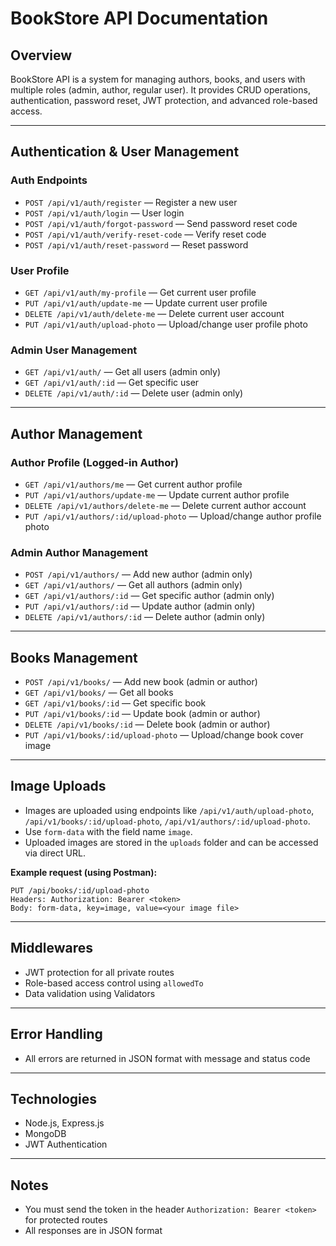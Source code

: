 
# BookStore API Documentation

## Overview
BookStore API is a system for managing authors, books, and users with multiple roles (admin, author, regular user). It provides CRUD operations, authentication, password reset, JWT protection, and advanced role-based access.

---

## Authentication & User Management


### Auth Endpoints
- `POST /api/v1/auth/register` — Register a new user
- `POST /api/v1/auth/login` — User login
- `POST /api/v1/auth/forgot-password` — Send password reset code
- `POST /api/v1/auth/verify-reset-code` — Verify reset code
- `POST /api/v1/auth/reset-password` — Reset password


### User Profile
- `GET /api/v1/auth/my-profile` — Get current user profile
- `PUT /api/v1/auth/update-me` — Update current user profile
- `DELETE /api/v1/auth/delete-me` — Delete current user account
- `PUT /api/v1/auth/upload-photo` — Upload/change user profile photo


### Admin User Management
- `GET /api/v1/auth/` — Get all users (admin only)
- `GET /api/v1/auth/:id` — Get specific user
- `DELETE /api/v1/auth/:id` — Delete user (admin only)

---

## Author Management


### Author Profile (Logged-in Author)
- `GET /api/v1/authors/me` — Get current author profile
- `PUT /api/v1/authors/update-me` — Update current author profile
- `DELETE /api/v1/authors/delete-me` — Delete current author account
- `PUT /api/v1/authors/:id/upload-photo` — Upload/change author profile photo


### Admin Author Management
- `POST /api/v1/authors/` — Add new author (admin only)
- `GET /api/v1/authors/` — Get all authors (admin only)
- `GET /api/v1/authors/:id` — Get specific author (admin only)
- `PUT /api/v1/authors/:id` — Update author (admin only)
- `DELETE /api/v1/authors/:id` — Delete author (admin only)

---


## Books Management

- `POST /api/v1/books/` — Add new book (admin or author)
- `GET /api/v1/books/` — Get all books
- `GET /api/v1/books/:id` — Get specific book
- `PUT /api/v1/books/:id` — Update book (admin or author)
- `DELETE /api/v1/books/:id` — Delete book (admin or author)
- `PUT /api/v1/books/:id/upload-photo` — Upload/change book cover image

---

## Image Uploads
- Images are uploaded using endpoints like `/api/v1/auth/upload-photo`, `/api/v1/books/:id/upload-photo`, `/api/v1/authors/:id/upload-photo`.
- Use `form-data` with the field name `image`.
- Uploaded images are stored in the `uploads` folder and can be accessed via direct URL.

**Example request (using Postman):**
```
PUT /api/books/:id/upload-photo
Headers: Authorization: Bearer <token>
Body: form-data, key=image, value=<your image file>
```

---

## Middlewares
- JWT protection for all private routes
- Role-based access control using `allowedTo`
- Data validation using Validators

---

## Error Handling
- All errors are returned in JSON format with message and status code

---

## Technologies
- Node.js, Express.js
- MongoDB
- JWT Authentication

---

## Notes
- You must send the token in the header `Authorization: Bearer <token>` for protected routes
- All responses are in JSON format
